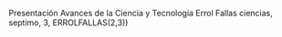 Presentación Avances de la Ciencia y Tecnología Errol Fallas
ciencias, septimo, 3, ERROLFALLAS(2,3))